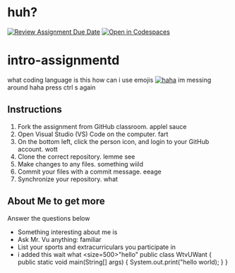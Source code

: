# huh?
[![Review Assignment Due Date](https://classroom.github.com/assets/deadline-readme-button-22041afd0340ce965d47ae6ef1cefeee28c7c493a6346c4f15d667ab976d596c.svg)](https://classroom.github.com/a/id9nvSAC)
[![Open in Codespaces](https://classroom.github.com/assets/launch-codespace-2972f46106e565e64193e422d61a12cf1da4916b45550586e14ef0a7c637dd04.svg)](https://classroom.github.com/open-in-codespaces?assignment_repo_id=15683074)
# intro-assignmentd 
what coding language is this
how can i use emojis
 [![haha](https://classroom.github.com/assets/deadline-readme-button-22041afd0340ce965d47ae6ef1cefeee28c7c493a6346c4f15d667ab976d596c.svg)](https://github.com/ap-csa-2024-2025/intro-assignment-MXNVWIWNVNMX)
im messing around haha
press ctrl s again
## Instructions
1. Fork the assignment from GitHub classroom. applel sauce
2. Open Visual Studio (VS) Code on the computer. fart
3. On the bottom left, click the person icon, and login to your GitHub account. wott
4. Clone the correct repository. lemme see
5. Make changes to any files. something wiild
6. Commit your files with a commit message. eeage
7. Synchronize your repository. what

## About Me to get more
Answer the questions below
* Something interesting about me is
* Ask Mr. Vu anything: familiar
* List your sports and extracurriculars you participate in
* i added this wait what
<size=500>"hello"</size>
public class WtvUWant
{
    public static void main(String[] args)
{
    System.out.print("hello world);
}
}